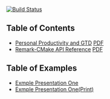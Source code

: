 [![Build Status](https://travis-ci.com/d-k-ivanov/slides.svg?branch=master)](https://travis-ci.com/d-k-ivanov/slides)

## Table of Contents

- [Personal Productivity and GTD](https://d-k-ivanov.github.io/slides/Personal_Productivity_and_GTD) [PDF](https://d-k-ivanov.github.io/slides/Personal_Productivity_and_GTD/handouts.html)
- [Remark-CMake API Reference](https://d-k-ivanov.github.io/slides/Remark_CMake_API_Reference) [PDF](https://d-k-ivanov.github.io/slides/Remark_CMake_API_Reference/handouts.html)

## Table of Examples

- [Exmple Presentation One](https://d-k-ivanov.github.io/slides/Example_One)
- [Exmple Presentation One(Print)](https://d-k-ivanov.github.io/slides/Example_One/handouts.html)
